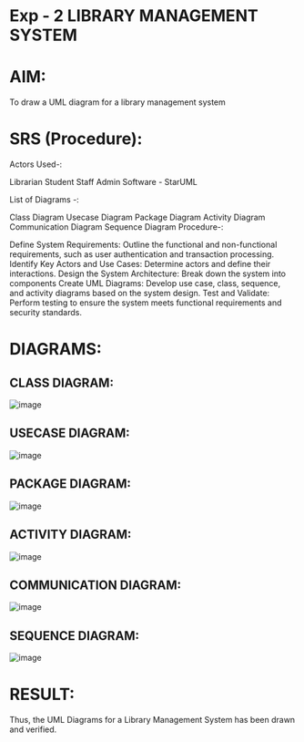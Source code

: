 # Exp - 2 LIBRARY MANAGEMENT SYSTEM

# AIM:
To draw a UML diagram for a library management system

# SRS (Procedure):
Actors Used-:

Librarian
Student
Staff
Admin
Software - StarUML

List of Diagrams -:

Class Diagram
Usecase Diagram
Package Diagram
Activity Diagram
Communication Diagram
Sequence Diagram
Procedure-:

Define System Requirements: Outline the functional and non-functional requirements, such as user authentication and transaction processing.
Identify Key Actors and Use Cases: Determine actors and define their interactions.
Design the System Architecture: Break down the system into components
Create UML Diagrams: Develop use case, class, sequence, and activity diagrams based on the system design.
Test and Validate: Perform testing to ensure the system meets functional requirements and security standards.

# DIAGRAMS:
## CLASS DIAGRAM:
![image](https://github.com/user-attachments/assets/d6d5971f-0240-4aa2-bdfc-6c43e43bd9d4)

## USECASE DIAGRAM:
![image](https://github.com/user-attachments/assets/1e5946a1-3172-4fbb-871c-a46998c7e6fc)

## PACKAGE DIAGRAM:
![image](https://github.com/user-attachments/assets/042e7dcb-9b19-4db7-b6e5-49d7ba5ed76b)

## ACTIVITY DIAGRAM:
![image](https://github.com/user-attachments/assets/88aa4784-286e-47ee-aa72-a6a85fef9944)

## COMMUNICATION DIAGRAM:
![image](https://github.com/user-attachments/assets/b1de04ae-b9bc-4954-9f31-e86497ca170e)

## SEQUENCE DIAGRAM:
![image](https://github.com/user-attachments/assets/b4114fda-e771-4be2-aea7-ce69fc60d819)


# RESULT:
Thus, the UML Diagrams for a Library Management System has been drawn and verified.
